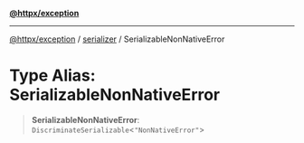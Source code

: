 [**@httpx/exception**](../../README.md)

***

[@httpx/exception](../../README.md) / [serializer](../README.md) / SerializableNonNativeError

# Type Alias: SerializableNonNativeError

> **SerializableNonNativeError**: `DiscriminateSerializable`\<`"NonNativeError"`\>
